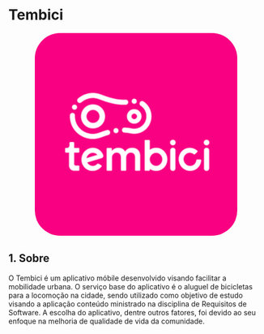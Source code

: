 # Tembici

<div align="center" >
    <img src="./docs/assets/tembiciAlt.png" alt="Tembici logo" width="400" style="border-radius:50px">
</div>

## 1. Sobre

O Tembici é um aplicativo móbile desenvolvido  visando facilitar a mobilidade urbana. O serviço base do aplicativo é o aluguel de bicicletas para a locomoção na cidade,  sendo utilizado como objetivo de estudo visando a aplicação conteúdo ministrado na disciplina de Requisitos de Software. A escolha do aplicativo, dentre outros fatores, foi devido ao seu enfoque na melhoria de qualidade de vida da comunidade.